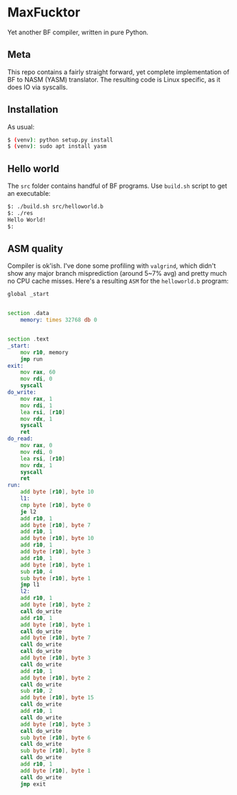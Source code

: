 # MaxFucktor
Yet another BF compiler, written in pure Python.

## Meta
This repo contains a fairly straight forward, yet complete implementation of BF to NASM (YASM) translator.  The resulting code is Linux specific, as it does IO via syscalls. 

## Installation
As usual:
```bash
$ (venv): python setup.py install
$ (venv): sudo apt install yasm 
```

## Hello world
The `src` folder contains handful of BF programs. Use `build.sh` script to get an executable:
```bash
$: ./build.sh src/helloworld.b
$: ./res
Hello World!
$:
```

## ASM quality
Compiler is ok'ish. I've done some profiling with `valgrind`, which didn't show any major branch misprediction (around 5~7% avg) and pretty much no CPU cache misses. Here's a resulting `ASM` for the `helloworld.b` program:

```asm
global _start


section .data
    memory: times 32768 db 0


section .text
_start:
    mov r10, memory
    jmp run
exit:
    mov rax, 60
    mov rdi, 0
    syscall
do_write:
    mov rax, 1
    mov rdi, 1
    lea rsi, [r10]
    mov rdx, 1
    syscall
    ret
do_read:
    mov rax, 0
    mov rdi, 0
    lea rsi, [r10]
    mov rdx, 1
    syscall
    ret
run:
    add byte [r10], byte 10
    l1:
    cmp byte [r10], byte 0
    je l2
    add r10, 1
    add byte [r10], byte 7
    add r10, 1
    add byte [r10], byte 10
    add r10, 1
    add byte [r10], byte 3
    add r10, 1
    add byte [r10], byte 1
    sub r10, 4
    sub byte [r10], byte 1
    jmp l1
    l2:
    add r10, 1
    add byte [r10], byte 2
    call do_write
    add r10, 1
    add byte [r10], byte 1
    call do_write
    add byte [r10], byte 7
    call do_write
    call do_write
    add byte [r10], byte 3
    call do_write
    add r10, 1
    add byte [r10], byte 2
    call do_write
    sub r10, 2
    add byte [r10], byte 15
    call do_write
    add r10, 1
    call do_write
    add byte [r10], byte 3
    call do_write
    sub byte [r10], byte 6
    call do_write
    sub byte [r10], byte 8
    call do_write
    add r10, 1
    add byte [r10], byte 1
    call do_write
    jmp exit
```
